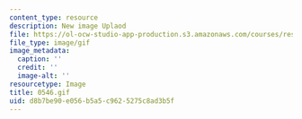 ```yaml
---
content_type: resource
description: New image Uplaod
file: https://ol-ocw-studio-app-production.s3.amazonaws.com/courses/res-21g-01-kana-spring-2010/d8b7be90e056b5a5c9625275c8ad3b5f_0546.gif
file_type: image/gif
image_metadata:
  caption: ''
  credit: ''
  image-alt: ''
resourcetype: Image
title: 0546.gif
uid: d8b7be90-e056-b5a5-c962-5275c8ad3b5f
---
```

